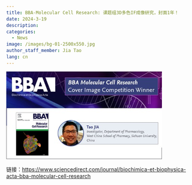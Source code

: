 ```yaml
---
title: BBA-Molecular Cell Research: 课题组3D多色IF成像研究，封面1年！
date: 2024-3-19
description: 
categories:
  - News
image: /images/bg-01-2500x550.jpg
author_staff_member: Jia Tao
lang: cn
---
```


![](/images/0319.jpg)


链接：https://www.sciencedirect.com/journal/biochimica-et-biophysica-acta-bba-molecular-cell-research

